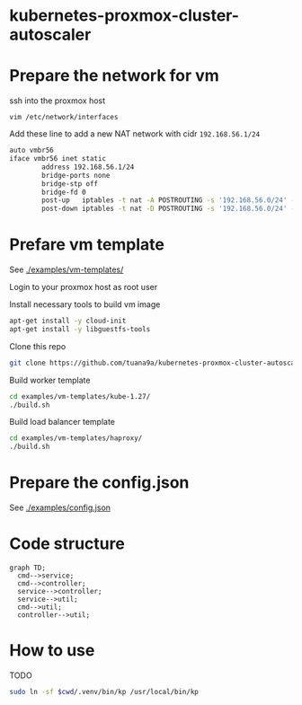 # kubernetes-proxmox-cluster-autoscaler

# Prepare the network for vm

ssh into the proxmox host

`vim /etc/network/interfaces`

Add these line to add a new NAT network with cidr `192.168.56.1/24`

```bash
auto vmbr56
iface vmbr56 inet static
        address 192.168.56.1/24
        bridge-ports none
        bridge-stp off
        bridge-fd 0
        post-up   iptables -t nat -A POSTROUTING -s '192.168.56.0/24' -o vmbr0 -j MASQUERADE
        post-down iptables -t nat -D POSTROUTING -s '192.168.56.0/24' -o vmbr0 -j MASQUERADE
```

# Prefare vm template

See [./examples/vm-templates/](./examples/vm-templates/)

Login to your proxmox host as root user

Install necessary tools to build vm image

```bash
apt-get install -y cloud-init
apt-get install -y libguestfs-tools
```

Clone this repo

```bash
git clone https://github.com/tuana9a/kubernetes-proxmox-cluster-autoscaler.git
```

Build worker template

```bash
cd examples/vm-templates/kube-1.27/
./build.sh
```

Build load balancer template

```bash
cd examples/vm-templates/haproxy/
./build.sh
```

# Prepare the config.json

See [./examples/config.json](./examples/config.json)

# Code structure

```mermaid
graph TD;
  cmd-->service;
  cmd-->controller;
  service-->controller;
  service-->util;
  cmd-->util;
  controller-->util;
```

# How to use

TODO

```bash
sudo ln -sf $cwd/.venv/bin/kp /usr/local/bin/kp
```
